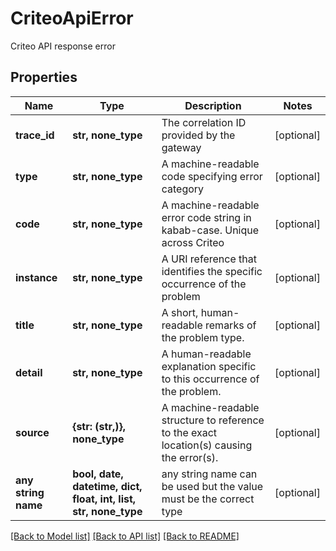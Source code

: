 # CriteoApiError

Criteo API response error

## Properties
Name | Type | Description | Notes
------------ | ------------- | ------------- | -------------
**trace_id** | **str, none_type** | The correlation ID provided by the gateway | [optional] 
**type** | **str, none_type** | A machine-readable code specifying error category | [optional] 
**code** | **str, none_type** | A machine-readable error code string in kabab-case. Unique across Criteo | [optional] 
**instance** | **str, none_type** | A URI reference that identifies the specific occurrence of the problem | [optional] 
**title** | **str, none_type** | A short, human-readable remarks of the problem type. | [optional] 
**detail** | **str, none_type** | A human-readable explanation specific to this occurrence of the problem. | [optional] 
**source** | **{str: (str,)}, none_type** | A machine-readable structure to reference to the exact location(s) causing the error(s). | [optional] 
**any string name** | **bool, date, datetime, dict, float, int, list, str, none_type** | any string name can be used but the value must be the correct type | [optional]

[[Back to Model list]](../README.md#documentation-for-models) [[Back to API list]](../README.md#documentation-for-api-endpoints) [[Back to README]](../README.md)


